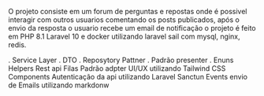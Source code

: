 O projeto consiste em um forum de perguntas e repostas onde é possivel interagir com outros usuarios comentando os posts publicados, após o envio da resposta o usuario recebe um email de notificação o projeto é feito em PHP 8.1 Laravel 10 e docker utilizando laravel sail com mysql, nginx, redis.

. Service Layer
. DTO
. Reposytory Pattner
. Padrão presenter
. Enuns
Helpers
Rest api
Filas
Padrão adpter
UI/UX utilizando Tailwind CSS
Components
Autenticação da api utilizando Laravel Sanctun
Events
envio de Emails utilizando markdonw

